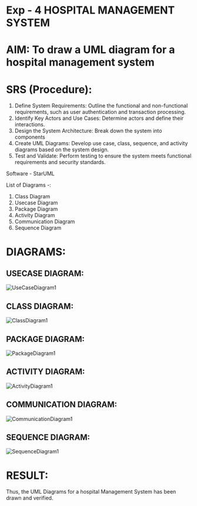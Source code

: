 # Exp - 4 HOSPITAL MANAGEMENT SYSTEM

# AIM: To draw a UML diagram for a hospital management system

# SRS (Procedure):
1. Define System Requirements: Outline the functional and non-functional requirements, such as user authentication and transaction processing.
2. Identify Key Actors and Use Cases: Determine actors and define their interactions.
3. Design the System Architecture: Break down the system into components
4. Create UML Diagrams: Develop use case, class, sequence, and activity diagrams based on the system design.
5. Test and Validate: Perform testing to ensure the system meets functional requirements and security standards.


Software - StarUML

List of Diagrams -:
1) Class Diagram
2) Usecase Diagram
3) Package Diagram
4) Activity Diagram
5) Communication Diagram
6) Sequence Diagram

# DIAGRAMS:
## USECASE DIAGRAM:

![UseCaseDiagram1](https://github.com/user-attachments/assets/6bd3964c-b568-4a13-b557-513a59583b79)


## CLASS DIAGRAM:



![ClassDiagram1](https://github.com/user-attachments/assets/9d466b14-565a-41fe-af96-7a494dc0e718)



## PACKAGE DIAGRAM:



![PackageDiagram1](https://github.com/user-attachments/assets/fd38d784-2246-4f86-9c4c-fc54100a26e3)


## ACTIVITY DIAGRAM:



![ActivityDiagram1](https://github.com/user-attachments/assets/d2be16f4-e457-4557-bead-789e2cc459ed)


## COMMUNICATION DIAGRAM:


![CommunicationDiagram1](https://github.com/user-attachments/assets/fae7f808-ad00-46b3-b9a9-419f9e6804cd)


## SEQUENCE DIAGRAM:



![SequenceDiagram1](https://github.com/user-attachments/assets/8b57bb03-e759-48ac-973b-1a794d7da638)



# RESULT:
Thus, the UML Diagrams for a hospital Management System has been drawn and verified.

